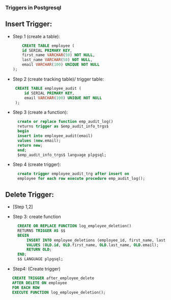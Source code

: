 ### Triggers in Postgresql

## Insert Trigger: 

- Step 1 (create a table): 
    ```sql
        CREATE TABLE employee (
        id SERIAL PRIMARY KEY,
        first_name VARCHAR(50) NOT NULL,
        last_name VARCHAR(50) NOT NULL,
        email VARCHAR(100) UNIQUE NOT NULL
    );


    ``` 

- Step 2 (create tracking table)/ trigger table:
   ```sql
    CREATE TABLE employee_audit (
        id SERIAL PRIMARY KEY,
        email VARCHAR(100) UNIQUE NOT NULL
    );
   ```

- Step 3 (create a function):
  ```sql
    create or replace function emp_audit_log()
    returns trigger as $emp_audit_info_trgs$
    begin
    insert into employee_audit(email)
    values (new.email);
    return new;
    end;
    $emp_audit_info_trgs$ language plpgsql;

  ```

- Step 4 (create trigger):
  ```sql
    create trigger employee_audit_trg after insert on 
    employee for each row execute procedure emp_audit_log();

  ```

## Delete Trigger:

- [Step 1,2]
- Step 3: create function
  ```sql
    CREATE OR REPLACE FUNCTION log_employee_deletion() 
    RETURNS TRIGGER AS $$
    BEGIN
        INSERT INTO employee_deletions (employee_id, first_name, last_name, email)
        VALUES (OLD.id, OLD.first_name, OLD.last_name, OLD.email);
        RETURN OLD;
    END;
    $$ LANGUAGE plpgsql;
  ```

- Step4: (Create trigger)
 ```sql
    CREATE TRIGGER after_employee_delete
    AFTER DELETE ON employee
    FOR EACH ROW
    EXECUTE FUNCTION log_employee_deletion();
 ```